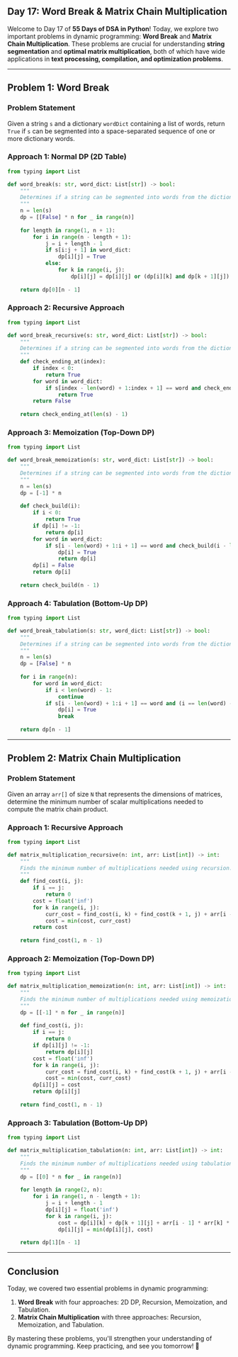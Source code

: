 ## Day 17: Word Break & Matrix Chain Multiplication

Welcome to Day 17 of **55 Days of DSA in Python**! Today, we explore two important problems in dynamic programming: **Word Break** and **Matrix Chain Multiplication**. These problems are crucial for understanding **string segmentation** and **optimal matrix multiplication**, both of which have wide applications in **text processing, compilation, and optimization problems**.

---

## **Problem 1: Word Break**

### **Problem Statement**
Given a string `s` and a dictionary `wordDict` containing a list of words, return `True` if `s` can be segmented into a space-separated sequence of one or more dictionary words.

### **Approach 1: Normal DP (2D Table)**

```python
from typing import List

def word_break(s: str, word_dict: List[str]) -> bool:
    """
    Determines if a string can be segmented into words from the dictionary using 2D DP.
    """
    n = len(s)
    dp = [[False] * n for _ in range(n)]
    
    for length in range(1, n + 1):
        for i in range(n - length + 1):
            j = i + length - 1
            if s[i:j + 1] in word_dict:
                dp[i][j] = True
            else:
                for k in range(i, j):
                    dp[i][j] = dp[i][j] or (dp[i][k] and dp[k + 1][j])
    
    return dp[0][n - 1]
```

### **Approach 2: Recursive Approach**

```python
from typing import List

def word_break_recursive(s: str, word_dict: List[str]) -> bool:
    """
    Determines if a string can be segmented into words from the dictionary using recursion.
    """
    def check_ending_at(index):
        if index < 0:
            return True
        for word in word_dict:
            if s[index - len(word) + 1:index + 1] == word and check_ending_at(index - len(word)):
                return True
        return False
    
    return check_ending_at(len(s) - 1)
```

### **Approach 3: Memoization (Top-Down DP)**

```python
from typing import List

def word_break_memoization(s: str, word_dict: List[str]) -> bool:
    """
    Determines if a string can be segmented into words from the dictionary using memoization.
    """
    n = len(s)
    dp = [-1] * n
    
    def check_build(i):
        if i < 0:
            return True
        if dp[i] != -1:
            return dp[i]
        for word in word_dict:
            if s[i - len(word) + 1:i + 1] == word and check_build(i - len(word)):
                dp[i] = True
                return dp[i]
        dp[i] = False
        return dp[i]
    
    return check_build(n - 1)
```

### **Approach 4: Tabulation (Bottom-Up DP)**

```python
from typing import List

def word_break_tabulation(s: str, word_dict: List[str]) -> bool:
    """
    Determines if a string can be segmented into words from the dictionary using tabulation.
    """
    n = len(s)
    dp = [False] * n
    
    for i in range(n):
        for word in word_dict:
            if i < len(word) - 1:
                continue
            if s[i - len(word) + 1:i + 1] == word and (i == len(word) - 1 or dp[i - len(word)]):
                dp[i] = True
                break
    
    return dp[n - 1]
```

---

## **Problem 2: Matrix Chain Multiplication**

### **Problem Statement**
Given an array `arr[]` of size `N` that represents the dimensions of matrices, determine the minimum number of scalar multiplications needed to compute the matrix chain product.

### **Approach 1: Recursive Approach**

```python
from typing import List

def matrix_multiplication_recursive(n: int, arr: List[int]) -> int:
    """
    Finds the minimum number of multiplications needed using recursion.
    """
    def find_cost(i, j):
        if i == j:
            return 0
        cost = float('inf')
        for k in range(i, j):
            curr_cost = find_cost(i, k) + find_cost(k + 1, j) + arr[i - 1] * arr[k] * arr[j]
            cost = min(cost, curr_cost)
        return cost
    
    return find_cost(1, n - 1)
```

### **Approach 2: Memoization (Top-Down DP)**

```python
from typing import List

def matrix_multiplication_memoization(n: int, arr: List[int]) -> int:
    """
    Finds the minimum number of multiplications needed using memoization.
    """
    dp = [[-1] * n for _ in range(n)]
    
    def find_cost(i, j):
        if i == j:
            return 0
        if dp[i][j] != -1:
            return dp[i][j]
        cost = float('inf')
        for k in range(i, j):
            curr_cost = find_cost(i, k) + find_cost(k + 1, j) + arr[i - 1] * arr[k] * arr[j]
            cost = min(cost, curr_cost)
        dp[i][j] = cost
        return dp[i][j]
    
    return find_cost(1, n - 1)
```

### **Approach 3: Tabulation (Bottom-Up DP)**

```python
from typing import List

def matrix_multiplication_tabulation(n: int, arr: List[int]) -> int:
    """
    Finds the minimum number of multiplications needed using tabulation.
    """
    dp = [[0] * n for _ in range(n)]
    
    for length in range(2, n):
        for i in range(1, n - length + 1):
            j = i + length - 1
            dp[i][j] = float('inf')
            for k in range(i, j):
                cost = dp[i][k] + dp[k + 1][j] + arr[i - 1] * arr[k] * arr[j]
                dp[i][j] = min(dp[i][j], cost)
    
    return dp[1][n - 1]
```

---

## **Conclusion**

Today, we covered two essential problems in dynamic programming:
1. **Word Break** with four approaches: 2D DP, Recursion, Memoization, and Tabulation.
2. **Matrix Chain Multiplication** with three approaches: Recursion, Memoization, and Tabulation.

By mastering these problems, you'll strengthen your understanding of dynamic programming. Keep practicing, and see you tomorrow! 🚀